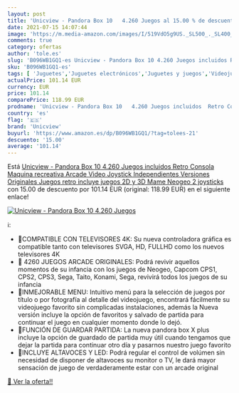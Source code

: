 ```yaml
---
layout: post
title: 'Unicview - Pandora Box 10   4.260 Juegos al 15.00 % de descuento'
date: 2021-07-15 14:07:44
image: 'https://m.media-amazon.com/images/I/519VdO5g9US._SL500_._SL400_.jpg'
comments: true
category: ofertas
author: 'tole.es'
slug: 'B096WB1GQ1-es Unicview - Pandora Box 10 4.260 Juegos incluidos Retro...'
sku: 'B096WB1GQ1-es'
tags: [ 'Juguetes','Juguetes electrónicos','Juguetes y juegos','Videojuegos para niños','pandora','unicview', ]
actualPrice: 101.14 EUR
currency: EUR
price: 101.14
comparePrice: 118.99 EUR
prodname: 'Unicview - Pandora Box 10   4.260 Juegos incluidos  Retro Consola Maquina recreativa Arcade Video  Joystick Independientes  Versiones Originales Juegos retro  incluye juegos 2D y 3D  Mame  Neogeo  2 joysticks'
country: 'es'
flag: '🇪🇸'
brand: 'Unicview'
buyurl: 'https://www.amazon.es/dp/B096WB1GQ1/?tag=tolees-21'
descuento: '15.00'
average: '101.14'
---
```


Está [Unicview - Pandora Box 10   4.260 Juegos incluidos  Retro Consola Maquina recreativa Arcade Video  Joystick Independientes  Versiones Originales Juegos retro  incluye juegos 2D y 3D  Mame  Neogeo  2 joysticks](https://www.amazon.es/dp/B096WB1GQ1/?tag=tolees-21) con 15.00 de descuento por 101.14 EUR (original: 118.99 EUR) en el siguiente enlace!

[![Unicview - Pandora Box 10   4.260 Juegos](https://m.media-amazon.com/images/I/519VdO5g9US._SL500_._SL400_.jpg)](https://www.amazon.es/dp/B096WB1GQ1/?tag=tolees-21)

ℹ️:

- 📍COMPATIBLE CON TELEVISORES 4K: Su nueva controladora gráfica es compatible tanto con televisores SVGA, HD, FULLHD como los nuevos televisores 4K
- 📍 4260 JUEGOS ARCADE ORIGINALES: Podrá revivir aquellos momentos de su infancia con los juegos de Neogeo, Capcom CPS1, CPS2, CPS3, Sega, Taito, Konami, Sega, revivirá todos los juegos de su infancia
- 📍INMEJORABLE MENU: Intuitivo menú para la selección de juegos por título o por fotografía al detalle del videojuego, encontrará fácilmente su videojuego favorito sin complicadas instalaciones, además la Nueva versión incluye la opción de favoritos y salvado de partida para continuar el juego en cualquier momento donde lo dejó.
- 📍FUNCIÓN DE GUARDAR PARTIDA: La nueva pandora box X plus incluye la opción de guardado de partida muy útil cuando tengamos que dejar la partida para continuar otro día y pasarnos nuestro juego favorito
- 📍INCLUYE ALTAVOCES Y LED: Podrá regular el control de volúmen sin necesidad de disponer de altavoces su monitor o TV, le dará mayor sensación de juego de verdaderamente estar con un arcade original

[🛒 Ver la oferta!!](https://www.amazon.es/dp/B096WB1GQ1/?tag=tolees-21)
